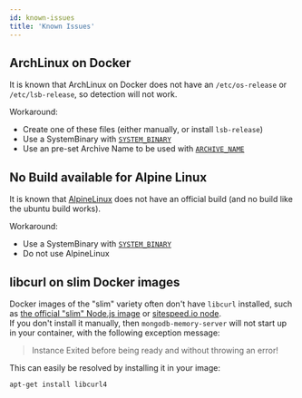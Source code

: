 ```yaml
---
id: known-issues
title: 'Known Issues'
---
```


## ArchLinux on Docker

It is known that ArchLinux on Docker does not have an `/etc/os-release` or `/etc/lsb-release`, so detection will not work.

Workaround:

- Create one of these files (either manually, or install `lsb-release`)
- Use a SystemBinary with [`SYSTEM_BINARY`](../api/config-options.md#SYSTEM_BINARY)
- Use an pre-set Archive Name to be used with [`ARCHIVE_NAME`](../api/config-options.md#ARCHIVE_NAME)

## No Build available for Alpine Linux

It is known that [AlpineLinux](./supported-systems.md#Alpine) does not have an official build (and no build like the ubuntu build works).

Workaround:

- Use a SystemBinary with [`SYSTEM_BINARY`](../api/config-options.md#SYSTEM_BINARY)
- Do not use AlpineLinux

## libcurl on slim Docker images

Docker images of the "slim" variety often don't have `libcurl` installed, such as [the official "slim" Node.js image](https://hub.docker.com/_/node) or [sitespeed.io node](https://hub.docker.com/r/sitespeedio/node).  
If you don't install it manually, then `mongodb-memory-server` will not start up in your container, with the following exception message:

> Instance Exited before being ready and without throwing an error!

This can easily be resolved by installing it in your image:

```sh
apt-get install libcurl4
```

